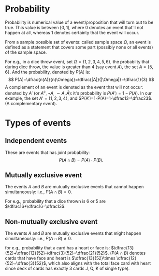 # Probability
Probability is numerical value of a event/proposition that will turn out to be true. This value is between $[0,1]$, where $0$ denotes an event that'll not happen at all, whereas $1$ denotes certainty that the event will occur.

From a sample possible set of events: called sample space $\Omega$, an event is defined as a statement that covers some part (possibly none or all events) of the sample space.

For e.g., in a dice throw event, set $\Omega=\{1,2,3,4,5,6\}$, the probabilty that during dice throw, the value is greater than $4$ (say event $A$), the set $A=\{5,6\}$. And the probability, denoted by $P(A)$ is:
$$
P(A)=\dfrac{n(A)}{n(\Omega)}=\dfrac{|A|}{|\Omega|}=\dfrac{1}{3}
$$
A complement of an event is denoted as the event that will not occur: denoted by $A'$ (or $A^c,\neg A, \sim A, \bar{A}$): it's probability is $P(A')=1-P(A)$. In our example, the set $A'=\{1,2,3,4\}$, and $P(A')=1-P(A)=1-\dfrac13=\dfrac23$. (A complementary event).

# Types of events
## Independent events
These are events that has joint probability:
$$
P(A\cap B)=P(A)\cdot P(B).
$$
## Mutually exclusive event
The events $A$ and $B$ are mutually exclusive events that cannot happen simultaneously: i.e., $P(A\cap B)=0$.

For e.g., probability that a dice thrown is $6$ or $5$ are $\dfrac16+\dfrac16=\dfrac13$.

## Non-mutually exclusive event
The events $A$ and $B$ are mutually exclusive events that might happen simultaneously: i.e., $P(A\cap B)\neq0$.

for e.g., probability that a card has a heart or face is: $\dfrac{13}{52}+\dfrac{12}{52}-\dfrac{3}{52}=\dfrac{21}{52}$. ($P(A\cap B)$ denotes cards that have face and heart is $\dfrac{13}{52}\times \dfrac{12}{52}=\dfrac{3}{52}$, which also aligns with the total face card with heart since deck of cards has exactly $3$ cards J, Q, K of single type).

